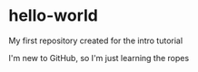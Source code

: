 # hello-world
My first repository created for the intro tutorial


I'm new to GitHub, so I'm just learning the ropes
